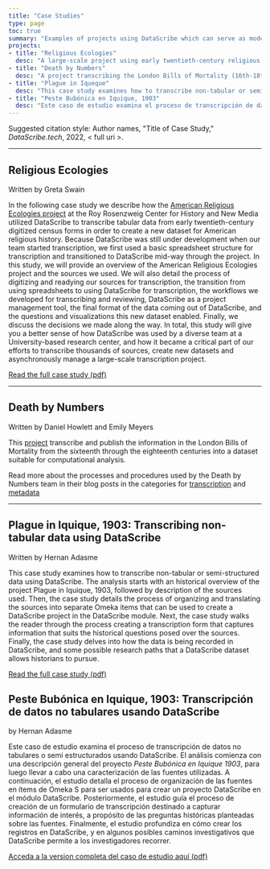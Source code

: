 ```yaml
---
title: "Case Studies"
type: page
toc: true
summary: "Examples of projects using DataScribe which can serve as models for those looking to learn more about the tool. The case studies include both public projects and internal case study work"
projects:
- title: "Religious Ecologies"
  desc: "A large-scale project using early twentieth-century religious census data to create open datasets and visualizations."
- title: "Death by Numbers"
  desc: "A project transcribing the London Bills of Mortality (16th-18th centuries)."
- title: "Plague in Iqueque"
  desc: "This case study examines how to transcribe non-tabular or semi-structured data using DataScribe."
- title: "Peste Bubónica en Iquique, 1903"
  desc: "Este caso de estudio examina el proceso de transcripción de datos no tabulares o semi estructurados usando DataScribe."
---
```


Suggested citation style: Author names, "Title of Case Study," *DataScribe.tech*, 2022, < full uri >.

---

## Religious Ecologies

Written by Greta Swain

In the following case study we describe how the [American Religious Ecologies project](https://religiousecologies.org/) at the Roy Rosenzweig Center for History and New Media utilized DataScribe to transcribe tabular data from early twentieth-century digitized census forms in order to create a new dataset for American religious history. Because DataScribe was still under development when our team started transcription, we first used a basic spreadsheet structure for transcription and transitioned to DataScribe mid-way through the project. In this study, we will provide an overview of the American Religious Ecologies project and the sources we used. We will also detail the process of digitizing and readying our sources for transcription, the transition from using spreadsheets to using DataScribe for transcription, the workflows we developed for transcribing and reviewing, DataScribe as a project management tool, the final format of the data coming out of DataScribe, and the questions and visualizations this new dataset enabled. Finally, we discuss the decisions we made along the way. In total, this study will give you a better sense of how DataScribe was used by a diverse team at a University-based research center, and how it became a critical part of our efforts to transcribe thousands of sources, create new datasets and asynchronously manage a large-scale transcription project.

[Read the full case study (pdf)](/casestudies/CaseStudy_AmericanReligiousEcologies.pdf)

---

## Death by Numbers

Written by Daniel Howlett and Emily Meyers

This [project](https://deathbynumbers.org) transcribe and publish the information in the London Bills of Mortality from the sixteenth through the eighteenth centuries into a dataset suitable for computational analysis.

Read more about the processes and procedures used by the Death by Numbers team in their blog posts in the categories for [transcription](https://deathbynumbers.org/tag/transcription/) and [metadata](https://deathbynumbers.org/tag/metadata/)

---

## Plague in Iquique, 1903: Transcribing non-tabular data using DataScribe

Written by Hernan Adasme

This case study examines how to transcribe non-tabular or semi-structured data using DataScribe. The analysis starts with an historical overview of the project Plague in Iquique, 1903, followed by description of the sources used. Then, the case study details the process of organizing and translating the sources into separate Omeka items that can be used to create a DataScribe project in the DataScribe module. Next, the case study walks the reader through the process creating a transcription form that captures information that suits the historical questions posed over the sources. Finally, the case study delves into how the data is being recorded in DataScribe, and some possible research paths that a DataScribe dataset allows historians to pursue.

[Read the full case study (pdf)](/casestudies/Plague_Iquique1903.pdf)

## Peste Bubónica en Iquique, 1903: Transcripción de datos no tabulares usando DataScribe

by Hernan Adasme

Este caso de estudio examina el proceso de transcripción de datos no tabulares o semi estructurados usando DataScribe. El análisis comienza con una descripción general del proyecto *Peste Bubónica en Iquique 1903*, para luego llevar a cabo una caracterización de las fuentes utilizadas. A continuación, el estudio detalla el proceso de organización de las fuentes en ítems de Omeka S para ser usados para crear un proyecto DataScribe en el módulo DataScribe. Posteriormente, el estudio guía el proceso de creación de un formulario de transcripción destinado a capturar información de interés, a propósito de las preguntas históricas planteadas sobre las fuentes. Finalmente, el estudio profundiza en cómo crear los registros en DataScribe, y en algunos posibles caminos investigativos que DataScribe permite a los investigadores recorrer.

[Acceda a la version completa del caso de estudio aquí (pdf)](/casestudies/PesteBubonica_Iquique1903.pdf)
